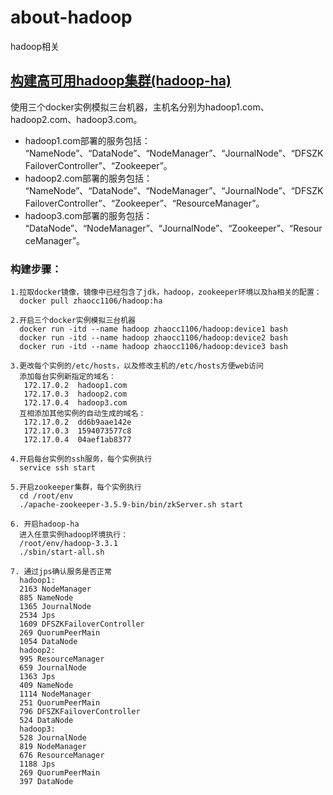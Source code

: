 # about-hadoop
hadoop相关

## [构建高可用hadoop集群(hadoop-ha)](https://www.cnblogs.com/ling-yu-amen/articles/11460590.html)
使用三个docker实例模拟三台机器，主机名分别为hadoop1.com、hadoop2.com、hadoop3.com。<br>
* hadoop1.com部署的服务包括：<br>
“NameNode”、“DataNode”、“NodeManager”、“JournalNode”、“DFSZKFailoverController”、“Zookeeper”。<br>
* hadoop2.com部署的服务包括：<br>
“NameNode”、“DataNode”、“NodeManager”、“JournalNode”、“DFSZKFailoverController”、“Zookeeper”、“ResourceManager”。<br>
* hadoop3.com部署的服务包括：<br>
“DataNode”、“NodeManager”、“JournalNode”、“Zookeeper”、“ResourceManager”。
### 构建步骤：
```
1.拉取docker镜像，镜像中已经包含了jdk，hadoop，zookeeper环境以及ha相关的配置：
  docker pull zhaocc1106/hadoop:ha

2.开启三个docker实例模拟三台机器
  docker run -itd --name hadoop zhaocc1106/hadoop:device1 bash
  docker run -itd --name hadoop zhaocc1106/hadoop:device2 bash
  docker run -itd --name hadoop zhaocc1106/hadoop:device3 bash

3.更改每个实例的/etc/hosts，以及修改主机的/etc/hosts方便web访问
  添加每台实例新指定的域名：
   172.17.0.2  hadoop1.com                                                                                                                                           
   172.17.0.3  hadoop2.com
   172.17.0.4  hadoop3.com
  互相添加其他实例的自动生成的域名：
   172.17.0.2  dd6b9aae142e
   172.17.0.3  1594073577c8
   172.17.0.4  04aef1ab8377

4.开启每台实例的ssh服务，每个实例执行
  service ssh start

5.开启zookeeper集群，每个实例执行
  cd /root/env
  ./apache-zookeeper-3.5.9-bin/bin/zkServer.sh start

6. 开启hadoop-ha
  进入任意实例hadoop环境执行：
  /root/env/hadoop-3.3.1
  ./sbin/start-all.sh

7. 通过jps确认服务是否正常
  hadoop1:
  2163 NodeManager
  885 NameNode
  1365 JournalNode
  2534 Jps
  1609 DFSZKFailoverController
  269 QuorumPeerMain
  1054 DataNode
  hadoop2:
  995 ResourceManager
  659 JournalNode
  1363 Jps
  409 NameNode
  1114 NodeManager
  251 QuorumPeerMain
  796 DFSZKFailoverController
  524 DataNode
  hadoop3:
  528 JournalNode
  819 NodeManager
  676 ResourceManager
  1188 Jps
  269 QuorumPeerMain
  397 DataNode
```
